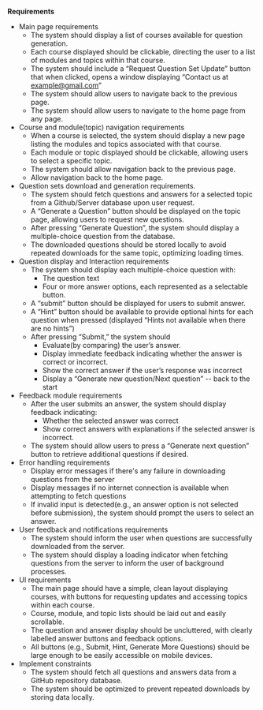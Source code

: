 **Requirements**



* Main page requirements 
    * The system should display a list of courses available for question generation.
    * Each course displayed should be clickable, directing the user to a list of modules and topics within that course.
    * The system should include a “Request Question Set Update” button that when clicked, opens a window displaying “Contact us at <span style="text-decoration:underline;">[example@gmail.com](mailto:xxxx@gmail.com)</span>”
    * The system should allow users to navigate back to the previous page.
    * The system should allow users to navigate to the home page from any page.
* Course and module(topic) navigation requirements
    * When a course is selected, the system should display a new page listing the modules and topics associated with that course.
    * Each module or topic displayed should be clickable, allowing users to select a specific topic.
    * The system should allow navigation back to the previous page.
    * Allow navigation back to the home page.
* Question sets download and generation requirements.
    * The system should fetch questions and answers for a selected topic from a Github/Server database upon user request.
    * A “Generate a Question” button should be displayed on the topic page, allowing users to request new questions.
    * After pressing “Generate Question”, the system should display a multiple-choice question from the database.
    * The downloaded questions should be stored locally to avoid repeated downloads for the same topic, optimizing loading times.
* Question display and Interaction requirements
    * The system should display each multiple-choice question with:
        * The question text
        * Four or more answer options, each represented as a selectable button.
    * A “submit” button should be displayed for users to submit answer.
    * A “Hint” button should be available to provide optional hints for each question when pressed (displayed “Hints not available when there are no hints”)
    * After pressing “Submit,” the system should
        * Evaluate(by comparing) the user’s answer.
        * Display immediate feedback indicating whether the answer is correct or incorrect.
        * Show the correct answer if the user’s response was incorrect
        * Display a “Generate new question/Next question” -- back to the start
* Feedback module requirements
    * After the user submits an answer, the system should display feedback indicating:
        * Whether the selected answer was correct 
        * Show correct answers with explanations if the selected answer is incorrect.
    * The system should allow users to press a “Generate next question” button to retrieve additional questions if desired.
* Error handling requirements
    * Display error messages if there's any failure in downloading questions from the server 
    * Display messages if no internet connection is available when attempting to fetch questions 
    * If invalid input is detected(e.g., an answer option is not selected before submission), the system should prompt the users to select an answer.
* User feedback and notifications requirements 
    * The system should inform the user when questions are successfully downloaded from the server.
    * The system should display a loading indicator when fetching questions from the server to inform the user of background processes.
* UI requirements 
    * The main page should have a simple, clean layout displaying courses, with buttons for requesting updates and accessing topics within each course.
    * Course, module, and topic lists should be laid out and easily scrollable.
    * The question and answer display should be uncluttered, with clearly labelled answer buttons and feedback options.
    * All buttons (e.g., Submit, Hint, Generate More Questions) should be large enough to be easily accessible on mobile devices.
* Implement constraints 
    * The system should fetch all questions and answers data from a GitHub repository database.
    * The system should be optimized to prevent repeated downloads by storing data locally.
